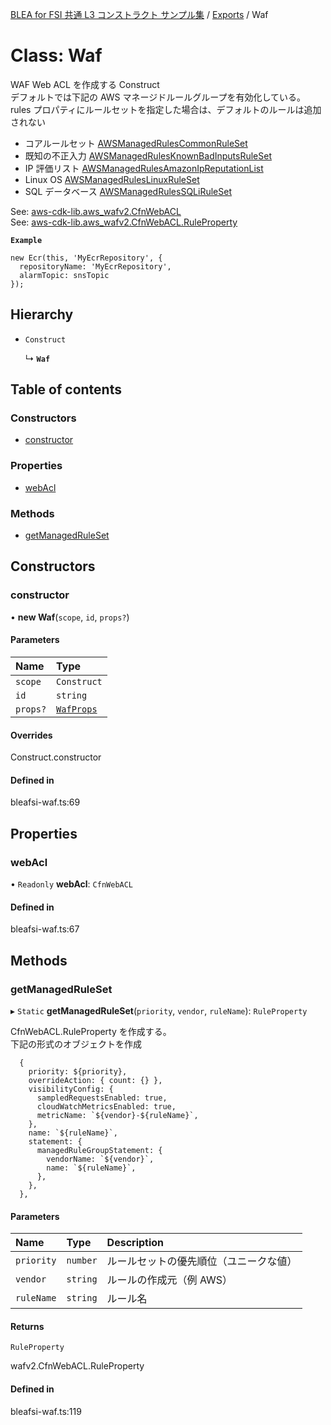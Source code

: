 [BLEA for FSI 共通 L3 コンストラクト サンプル集](../README.md) / [Exports](../modules.md) / Waf

# Class: Waf

WAF Web ACL を作成する Construct <br>
デフォルトでは下記の AWS マネージドルールグループを有効化している。 rules プロパティにルールセットを指定した場合は、デフォルトのルールは追加されない

- コアルールセット [AWSManagedRulesCommonRuleSet](https://docs.aws.amazon.com/ja_jp/waf/latest/developerguide/aws-managed-rule-groups-baseline.html)
- 既知の不正入力 [AWSManagedRulesKnownBadInputsRuleSet](https://docs.aws.amazon.com/ja_jp/waf/latest/developerguide/aws-managed-rule-groups-baseline.html)
- IP 評価リスト [AWSManagedRulesAmazonIpReputationList](https://docs.aws.amazon.com/ja_jp/waf/latest/developerguide/aws-managed-rule-groups-ip-rep.html)
- Linux OS [AWSManagedRulesLinuxRuleSet](https://docs.aws.amazon.com/ja_jp/waf/latest/developerguide/aws-managed-rule-groups-use-case.html#aws-managed-rule-groups-use-case-linux-os)
- SQL データベース [AWSManagedRulesSQLiRuleSet](https://docs.aws.amazon.com/ja_jp/waf/latest/developerguide/aws-managed-rule-groups-use-case.html#aws-managed-rule-groups-use-case-sql-db)

See: [aws-cdk-lib.aws_wafv2.CfnWebACL](https://docs.aws.amazon.com/cdk/api/v2/docs/aws-cdk-lib.aws_wafv2.CfnWebACL.html) <br>
See: [aws-cdk-lib.aws_wafv2.CfnWebACL.RuleProperty](https://docs.aws.amazon.com/cdk/api/v2/docs/aws-cdk-lib.aws_wafv2.CfnWebACL.RuleProperty.html)

**`Example`**

```
new Ecr(this, 'MyEcrRepository', {
  repositoryName: 'MyEcrRepository',
  alarmTopic: snsTopic
});
```

## Hierarchy

- `Construct`

  ↳ **`Waf`**

## Table of contents

### Constructors

- [constructor](Waf.md#constructor)

### Properties

- [webAcl](Waf.md#webacl)

### Methods

- [getManagedRuleSet](Waf.md#getmanagedruleset)

## Constructors

### constructor

• **new Waf**(`scope`, `id`, `props?`)

#### Parameters

| Name     | Type                                    |
| :------- | :-------------------------------------- |
| `scope`  | `Construct`                             |
| `id`     | `string`                                |
| `props?` | [`WafProps`](../interfaces/WafProps.md) |

#### Overrides

Construct.constructor

#### Defined in

bleafsi-waf.ts:69

## Properties

### webAcl

• `Readonly` **webAcl**: `CfnWebACL`

#### Defined in

bleafsi-waf.ts:67

## Methods

### getManagedRuleSet

▸ `Static` **getManagedRuleSet**(`priority`, `vendor`, `ruleName`): `RuleProperty`

CfnWebACL.RuleProperty を作成する。<br>
下記の形式のオブジェクトを作成

```
  {
    priority: ${priority},
    overrideAction: { count: {} },
    visibilityConfig: {
      sampledRequestsEnabled: true,
      cloudWatchMetricsEnabled: true,
      metricName: `${vendor}-${ruleName}`,
    },
    name: `${ruleName}`,
    statement: {
      managedRuleGroupStatement: {
        vendorName: `${vendor}`,
        name: `${ruleName}`,
      },
    },
  },
```

#### Parameters

| Name       | Type     | Description                            |
| :--------- | :------- | :------------------------------------- |
| `priority` | `number` | ルールセットの優先順位（ユニークな値） |
| `vendor`   | `string` | ルールの作成元（例 AWS）               |
| `ruleName` | `string` | ルール名                               |

#### Returns

`RuleProperty`

wafv2.CfnWebACL.RuleProperty

#### Defined in

bleafsi-waf.ts:119
